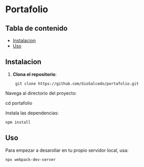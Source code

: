 # Portafolio
## Tabla de contenido

* [Instalacion](#Instalacion)
* [Uso](#Uso)

## Instalacion

1. **Clona el repositorio**:

        git clone https://github.com/GioSalcedo/portafolio.git

Navega al directorio del proyecto:

cd portafolio

Instala las dependencias:

    npm install

## Uso

Para empezar a desarollar en tu propio servidor local, usa:

    npx webpack-dev-server
